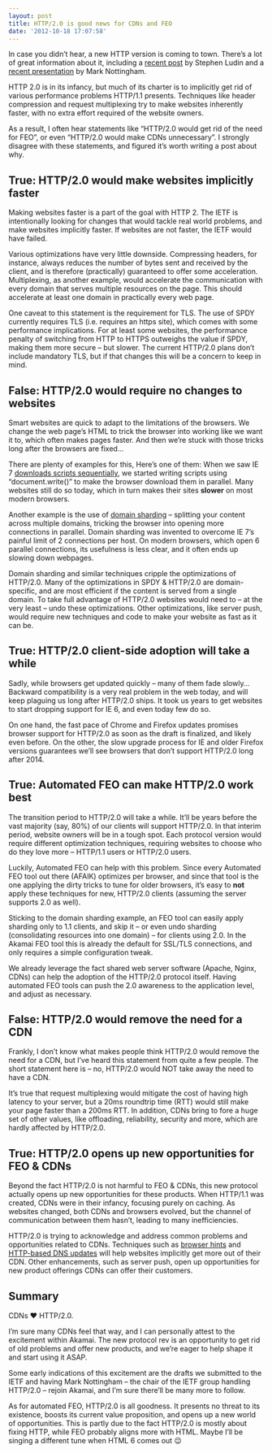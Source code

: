 ```yaml
---
layout: post
title: HTTP/2.0 is good news for CDNs and FEO
date: '2012-10-18 17:07:58'
---
```



In case you didn’t hear, a new HTTP version is coming to town. There’s a lot of great information about it, including a [recent post](https://blogs.akamai.com/2012/10/http20-what-is-it-and-why-should-you-care.html) by Stephen Ludin and a [recent presentation](http://www.slideshare.net/mnot/what-http20-will-do-for-you) by Mark Nottingham.

HTTP 2.0 is in its infancy, but much of its charter is to implicitly get rid of various performance problems HTTP/1.1 presents. Techniques like header compression and request multiplexing try to make websites inherently faster, with no extra effort required of the website owners.

As a result, I often hear statements like “HTTP/2.0 would get rid of the need for FEO”, or even “HTTP/2.0 would make CDNs unnecessary”. I strongly disagree with these statements, and figured it’s worth writing a post about why.


## True: HTTP/2.0 would make websites implicitly faster

Making websites faster is a part of the goal with HTTP 2. The IETF is intentionally looking for changes that would tackle real world problems, and make websites implicitly faster. If websites are not faster, the IETF would have failed.

Various optimizations have very little downside. Compressing headers, for instance, always reduces the number of bytes sent and received by the client, and is therefore (practically) guaranteed to offer some acceleration. Multiplexing, as another example, would accelerate the communication with every domain that serves multiple resources on the page. This should accelerate at least one domain in practically every web page.

One caveat to this statement is the requirement for TLS. The use of SPDY currently requires TLS (i.e. requires an https site), which comes with some performance implications. For at least some websites, the performance penalty of switching from HTTP to HTTPS outweighs the value if SPDY, making them more secure – but slower. The current HTTP/2.0 plans don’t include mandatory TLS, but if that changes this will be a concern to keep in mind.


## False: HTTP/2.0 would require no changes to websites

Smart websites are quick to adapt to the limitations of the browsers. We change the web page’s HTML to trick the browser into working like we want it to, which often makes pages faster. And then we’re stuck with those tricks long after the browsers are fixed…

There are plenty of examples for this, Here’s one of them: When we saw IE 7 [downloads scripts sequentially](http://www.stevesouders.com/blog/2010/02/07/browser-script-loading-roundup/), we started writing scripts using “document.write()” to make the browser download them in parallel. Many websites still do so today, which in turn makes their sites **slower** on most modern browsers.

Another example is the use of [domain sharding](http://www.stevesouders.com/blog/2009/05/12/sharding-dominant-domains/) – splitting your content across multiple domains, tricking the browser into opening more connections in parallel. Domain sharding was invented to overcome IE 7’s painful limit of 2 connections per host. On modern browsers, which open 6 parallel connections, its usefulness is less clear, and it often ends up slowing down webpages.

Domain sharding and similar techniques cripple the optimizations of HTTP/2.0. Many of the optimizations in SPDY & HTTP/2.0 are domain-specific, and are most efficient if the content is served from a single domain. To take full advantage of HTTP/2.0 websites would need to – at the very least – undo these optimizations. Other optimizations, like server push, would require new techniques and code to make your website as fast as it can be.


## True: HTTP/2.0 client-side adoption will take a while

Sadly, while browsers get updated quickly – many of them fade slowly… Backward compatibility is a very real problem in the web today, and will keep plaguing us long after HTTP/2.0 ships. It took us years to get websites to start dropping support for IE 6, and even today few do so.

On one hand, the fast pace of Chrome and Firefox updates promises browser support for HTTP/2.0 as soon as the draft is finalized, and likely even before. On the other, the slow upgrade process for IE and older Firefox versions guarantees we’ll see browsers that don’t support HTTP/2.0 long after 2014.


## True: Automated FEO can make HTTP/2.0 work best

The transition period to HTTP/2.0 will take a while. It’ll be years before the vast majority (say, 80%) of our clients will support HTTP/2.0. In that interim period, website owners will be in a tough spot. Each protocol version would require different optimization techniques, requiring websites to choose who do they love more – HTTP/1.1 users or HTTP/2.0 users.

Luckily, Automated FEO can help with this problem. Since every Automated FEO tool out there (AFAIK) optimizes per browser, and since that tool is the one applying the dirty tricks to tune for older browsers, it’s easy to **not** apply these techniques for new, HTTP/2.0 clients (assuming the server supports 2.0 as well).

Sticking to the domain sharding example, an FEO tool can easily apply sharding only to 1.1 clients, and skip it – or even undo sharding (consolidating resources into one domain) – for clients using 2.0. In the Akamai FEO tool this is already the default for SSL/TLS connections, and only requires a simple configuration tweak.

We already leverage the fact shared web server software (Apache, Nginx, CDNs) can help the adoption of the HTTP/2.0 protocol itself. Having automated FEO tools can push the 2.0 awareness to the application level, and adjust as necessary.


## False: HTTP/2.0 would remove the need for a CDN

Frankly, I don’t know what makes people think HTTP/2.0 would remove the need for a CDN, but I’ve heard this statement from quite a few people. The short statement here is – no, HTTP/2.0 would NOT take away the need to have a CDN.

It’s true that request multiplexing would mitigate the cost of having high latency to your server, but a 20ms roundtrip time (RTT) would still make your page faster than a 200ms RTT. In addition, CDNs bring to fore a huge set of other values, like offloading, reliability, security and more, which are hardly affected by HTTP/2.0.


## True: HTTP/2.0 opens up new opportunities for FEO & CDNs

Beyond the fact HTTP/2.0 is not harmful to FEO & CDNs, this new protocol actually opens up new opportunities for these products. When HTTP/1.1 was created, CDNs were in their infancy, focusing purely on caching. As websites changed, both CDNs and browsers evolved, but the channel of communication between them hasn’t, leading to many inefficiencies.

HTTP/2.0 is trying to acknowledge and address common problems and opportunities related to CDNs. Techniques such as [browser hints](http://tools.ietf.org/html/draft-nottingham-http-browser-hints-00) and [HTTP-based DNS updates](http://lists.w3.org/Archives/Public/ietf-http-wg/2012JulSep/0285.html) will help websites implicitly get more out of their CDN. Other enhancements, such as server push, open up opportunities for new product offerings CDNs can offer their customers.


## Summary

CDNs ♥ HTTP/2.0.

I’m sure many CDNs feel that way, and I can personally attest to the excitement within Akamai. The new protocol rev is an opportunity to get rid of old problems and offer new products, and we’re eager to help shape it and start using it ASAP.

Some early indications of this excitement are the drafts we submitted to the IETF and having Mark Nottingham – the chair of the IETF group handling HTTP/2.0 – rejoin Akamai, and I’m sure there’ll be many more to follow.

As for automated FEO, HTTP/2.0 is all goodness. It presents no threat to its existence, boosts its current value proposition, and opens up a new world of opportunities. This is partly due to the fact HTTP/2.0 is mostly about fixing HTTP, while FEO probably aligns more with HTML. Maybe I’ll be singing a different tune when HTML 6 comes out 😉


